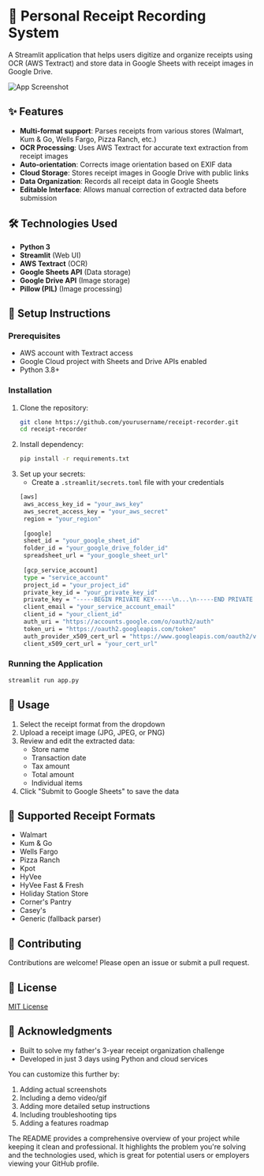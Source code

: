 
# 🧾 Personal Receipt Recording System

A Streamlit application that helps users digitize and organize receipts using OCR (AWS Textract) and store data in Google Sheets with receipt images in Google Drive.

![App Screenshot](https://via.placeholder.com/800x500?text=Receipt+Recording+App+Screenshot)

## ✨ Features

- **Multi-format support**: Parses receipts from various stores (Walmart, Kum & Go, Wells Fargo, Pizza Ranch, etc.)
- **OCR Processing**: Uses AWS Textract for accurate text extraction from receipt images
- **Auto-orientation**: Corrects image orientation based on EXIF data
- **Cloud Storage**: Stores receipt images in Google Drive with public links
- **Data Organization**: Records all receipt data in Google Sheets
- **Editable Interface**: Allows manual correction of extracted data before submission

## 🛠️ Technologies Used

- **Python 3**
- **Streamlit** (Web UI)
- **AWS Textract** (OCR)
- **Google Sheets API** (Data storage)
- **Google Drive API** (Image storage)
- **Pillow (PIL)** (Image processing)

## 🔧 Setup Instructions

### Prerequisites
- AWS account with Textract access
- Google Cloud project with Sheets and Drive APIs enabled
- Python 3.8+

### Installation

1. Clone the repository:
   ```bash
   git clone https://github.com/yourusername/receipt-recorder.git
   cd receipt-recorder
2. Install dependency:
   ```bash
   pip install -r requirements.txt
3. Set up your secrets:
   - Create a `.streamlit/secrets.toml` file with your credentials
   ```bash
   [aws]
    aws_access_key_id = "your_aws_key"
    aws_secret_access_key = "your_aws_secret"
    region = "your_region"
    
    [google]
    sheet_id = "your_google_sheet_id"
    folder_id = "your_google_drive_folder_id"
    spreadsheet_url = "your_google_sheet_url"
    
    [gcp_service_account]
    type = "service_account"
    project_id = "your_project_id"
    private_key_id = "your_private_key_id"
    private_key = "-----BEGIN PRIVATE KEY-----\n...\n-----END PRIVATE KEY-----\n"
    client_email = "your_service_account_email"
    client_id = "your_client_id"
    auth_uri = "https://accounts.google.com/o/oauth2/auth"
    token_uri = "https://oauth2.googleapis.com/token"
    auth_provider_x509_cert_url = "https://www.googleapis.com/oauth2/v1/certs"
    client_x509_cert_url = "your_cert_url"
    ```
### Running the Application

```bash
streamlit run app.py
```

## 📜 Usage

1. Select the receipt format from the dropdown
2. Upload a receipt image (JPG, JPEG, or PNG)
3. Review and edit the extracted data:
   - Store name
   - Transaction date
   - Tax amount
   - Total amount
   - Individual items
4. Click "Submit to Google Sheets" to save the data

## 🌟 Supported Receipt Formats

- Walmart
- Kum & Go
- Wells Fargo
- Pizza Ranch
- Kpot
- HyVee
- HyVee Fast & Fresh
- Holiday Station Store
- Corner's Pantry
- Casey's
- Generic (fallback parser)

## 🤝 Contributing

Contributions are welcome! Please open an issue or submit a pull request.

## 📜 License
[MIT License](LICENSE) 

## 🙏 Acknowledgments
- Built to solve my father's 3-year receipt organization challenge
- Developed in just 3 days using Python and cloud services


You can customize this further by:
1. Adding actual screenshots
2. Including a demo video/gif
3. Adding more detailed setup instructions
4. Including troubleshooting tips
5. Adding a features roadmap

The README provides a comprehensive overview of your project while keeping it clean and professional. It highlights the problem you're solving and the technologies used, which is great for potential users or employers viewing your GitHub profile.

